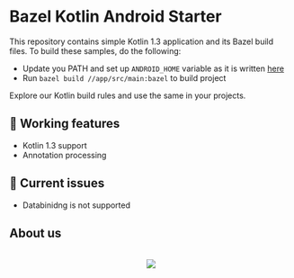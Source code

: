 # Bazel Kotlin Android Starter

This repository contains simple Kotlin 1.3 application and its Bazel build files. To build these samples, do the following:

* Update you PATH and set up `ANDROID_HOME` variable as it is written [here](https://docs.bazel.build/versions/master/tutorial/android-app.html#integrate-with-the-android-sdk)
* Run `bazel build //app/src/main:bazel` to build project

Explore our Kotlin build rules and use the same in your projects.

## 💚 Working features 

* Kotlin 1.3 support
* Annotation processing

## 🔴 Current issues

* Databinidng is not supported


## About us
<p align="center">
    <br/>
    <a href="https://scal.io/">
        <img src="https://raw.githubusercontent.com/scalio/bazel-status/master/assets/scalio-logo.svg?sanitize=true" />
    </a>
    <br/>
</p>
